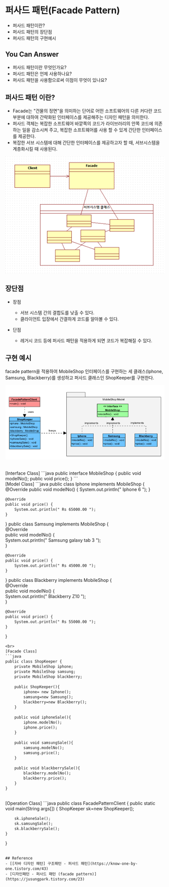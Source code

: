 # 퍼사드 패턴(Facade Pattern)

<!--Table of Contents-->
- 퍼사드 패턴이란?
- 퍼사드 패턴의 장단점
- 퍼사드 패턴의 구현예시

## You Can Answer
- 퍼사드 패턴이란 무엇인가요?
- 퍼사드 패턴은 언제 사용하나요?
- 퍼사드 패턴을 사용함으로써 이점이 무엇이 있나요?

## 퍼사드 패턴 이란?
- Facade는 "건물의 정면"을 의미하는 단어로 어떤 소프트웨어의 다른 커다란 코드 부분에 대하여 간략화된 인터페이스를 제공해주는 디자인 패턴을 의미한다.
- 퍼사드 객체는 복잡한 소프트웨어 바깥쪽의 코드가 라이브러리의 안쪽 코드에 의존하는 일을 감소시켜 주고, 복잡한 소프트웨어를 사용 할 수 있게 간단한 인터페이스를 제공한다.
- 복잡한 서브 시스템에 대해 간단한 인터페이스를 제공하고자 할 때, 서브시스템을 계층화시킬 때 사용된다.

![img_Facade](img/img_Facade.png)

## 장단점
- 장점
  - 서브 시스템 간의 결합도를 낮출 수 있다.
  - 클라이언트 입장에서 간결하게 코드를 알아볼 수 있다.

- 단점
  - 레거시 코드 등에 퍼사드 패턴을 적용하게 되면 코드가 복잡해질 수 있다.

## 구현 예시
facade pattern을 적용하여 MobileShop 인터페이스를 구현하는 세 클래스(Iphone, Samsung, Blackberry)를 생성하고 퍼사드 클래스인 ShopKeeper를 구현한다.

![Diagram_Facade](img/Diagram_Facade.png)

<br>
[Interface Class]
```java
public interface MobileShop {
    public void modelNo();  
    public void price();  
}
```
<br>
[Model Class]
```java
public class Iphone implements MobileShop {  
    @Override  
    public void modelNo() {  
        System.out.println(" Iphone 6 ");  
    }

    @Override  
    public void price() {  
        System.out.println(" Rs 65000.00 ");  
    }  
}
public class Samsung implements MobileShop {  
    @Override  
    public void modelNo() {  
        System.out.println(" Samsung galaxy tab 3 ");  
    }  

    @Override  
    public void price() {  
        System.out.println(" Rs 45000.00 ");  
    }  
}
public class Blackberry implements MobileShop {  
    @Override  
    public void modelNo() {  
        System.out.println(" Blackberry Z10 ");  
    }  

    @Override  
    public void price() {  
        System.out.println(" Rs 55000.00 ");  
    }  
}
```
<br>
[Facade Class]
```java
public class ShopKeeper {  
    private MobileShop iphone;  
    private MobileShop samsung;  
    private MobileShop blackberry;  

    public ShopKeeper(){  
        iphone= new Iphone();  
        samsung=new Samsung();  
        blackberry=new Blackberry();  
    }

    public void iphoneSale(){  
        iphone.modelNo();  
        iphone.price();  
    }

    public void samsungSale(){  
        samsung.modelNo();  
        samsung.price();  
    }  

    public void blackberrySale(){  
        blackberry.modelNo();  
        blackberry.price();  
    }  
}
```
<br>
[Operation Class]
```java
public class FacadePatternClient {  
    public static void main(String args[]) {  
        ShopKeeper sk=new ShopKeeper();

        sk.iphoneSale();  
        sk.samsungSale();        
        sk.blackberrySale();       
    }  
}
```

## Reference
- [[자바 디자인 패턴] 구조패턴 - 퍼사드 패턴](https://know-one-by-one.tistory.com/43)
- [디자인패턴 - 퍼사드 패턴 (facade pattern)](https://jusungpark.tistory.com/23)
